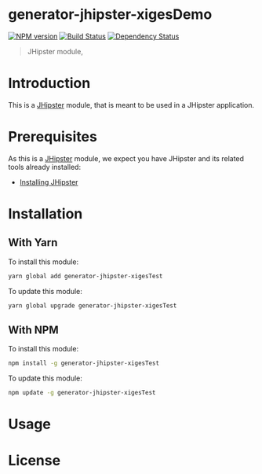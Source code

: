 # generator-jhipster-xigesDemo
[![NPM version][npm-image]][npm-url] [![Build Status][travis-image]][travis-url] [![Dependency Status][daviddm-image]][daviddm-url]
> JHipster module, 

# Introduction

This is a [JHipster](http://jhipster.github.io/) module, that is meant to be used in a JHipster application.

# Prerequisites

As this is a [JHipster](http://jhipster.github.io/) module, we expect you have JHipster and its related tools already installed:

- [Installing JHipster](https://jhipster.github.io/installation.html)

# Installation

## With Yarn

To install this module:

```bash
yarn global add generator-jhipster-xigesTest
```

To update this module:

```bash
yarn global upgrade generator-jhipster-xigesTest
```

## With NPM

To install this module:

```bash
npm install -g generator-jhipster-xigesTest
```

To update this module:

```bash
npm update -g generator-jhipster-xigesTest
```

# Usage

# License



[npm-image]: https://img.shields.io/npm/v/generator-jhipster-xigesDemo.svg
[npm-url]: https://npmjs.org/package/generator-jhipster-xigesDemo
[travis-image]: https://travis-ci.org/thari1996/generator-jhipster-xigesDemo.svg?branch=master
[travis-url]: https://travis-ci.org/thari1996/generator-jhipster-xigesDemo
[daviddm-image]: https://david-dm.org/thari1996/generator-jhipster-xigesDemo.svg?theme=shields.io
[daviddm-url]: https://david-dm.org/thari1996/generator-jhipster-xigesDemo
